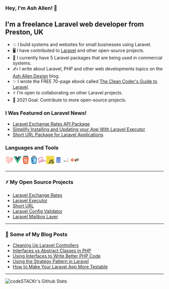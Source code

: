 ### Hey, I'm Ash Allen! 👋

## I'm a freelance Laravel web developer from Preston, UK
- 💥 I build systems and websites for small businesses using Laravel.
- 🖥 I have contributed to [Laravel](https://github.com/laravel/framework/pulls?q=is%3Amerged+is%3Apr+author%3Aash-jc-allen+) and other open-source projects.
- 🎉 I currently have 5 Laravel packages that are being used in commercial systems.
- ✍️ I write about Laravel, PHP and other web developments topics on the [Ash Allen Design](https://ashallendesign.co.uk/blog) blog.
- ✨ I wrote the FREE 70-page ebook called [The Clean Coder's Guide to Laravel](https://ashallendesign.co.uk/blog/the-clean-coders-guide-to-laravel-free-70-page-pdf).
- ⚡ I'm open to collaborating on other Laravel projects.
- 🥅 2021 Goal: Contribute to more open-source projects.

### I Was Featured on Laravel News!
- [Laravel Exchange Rates API Package](https://laravel-news.com/laravel-exchange-rates-api-package)
- [Simplify Installing and Updating your App With Laravel Executor](https://laravel-news.com/laravel-executor-package)
- [Short URL Package for Laravel Applications](https://laravel-news.com/short-url)

### Languages and Tools

<img align="left" alt="Laravel" width="26px" src="https://raw.githubusercontent.com/github/explore/80688e429a7d4ef2fca1e82350fe8e3517d3494d/topics/laravel/laravel.png" />
<img align="left" alt="Vue JS" width="26px" src="https://raw.githubusercontent.com/github/explore/80688e429a7d4ef2fca1e82350fe8e3517d3494d/topics/vue/vue.png" />
<img align="left" alt="HTML5" width="26px" src="https://raw.githubusercontent.com/github/explore/80688e429a7d4ef2fca1e82350fe8e3517d3494d/topics/html/html.png" />
<img align="left" alt="CSS3" width="26px" src="https://raw.githubusercontent.com/github/explore/80688e429a7d4ef2fca1e82350fe8e3517d3494d/topics/css/css.png" />
<img align="left" alt="Sass" width="26px" src="https://raw.githubusercontent.com/github/explore/80688e429a7d4ef2fca1e82350fe8e3517d3494d/topics/sass/sass.png" />
<img align="left" alt="JavaScript" width="26px" src="https://raw.githubusercontent.com/github/explore/80688e429a7d4ef2fca1e82350fe8e3517d3494d/topics/javascript/javascript.png" />
<img align="left" alt="SQL" width="26px" src="https://raw.githubusercontent.com/github/explore/80688e429a7d4ef2fca1e82350fe8e3517d3494d/topics/sql/sql.png" />
<img align="left" alt="MySQL" width="26px" src="https://raw.githubusercontent.com/github/explore/80688e429a7d4ef2fca1e82350fe8e3517d3494d/topics/mysql/mysql.png" />
<img align="left" alt="Git" width="26px" src="https://raw.githubusercontent.com/github/explore/80688e429a7d4ef2fca1e82350fe8e3517d3494d/topics/git/git.png" />

<br />
<br />

---

### ⚡ My Open Source Projects
- [Laravel Exchange Rates](https://github.com/ash-jc-allen/laravel-exchange-rates)
- [Laravel Executor](https://github.com/ash-jc-allen/laravel-executor)
- [Short URL](https://github.com/ash-jc-allen/short-url)
- [Laravel Config Validator](https://github.com/ash-jc-allen/laravel-config-validator)
- [Laravel Mailbox Layer](https://github.com/ash-jc-allen/laravel-mailboxlayer)

---

### 📘 Some of My Blog Posts
- [Cleaning Up Laravel Controllers](https://ashallendesign.co.uk/blog/cleaning-up-laravel-controllers)
- [Interfaces vs Abstract Classes in PHP](https://ashallendesign.co.uk/blog/interfaces-vs-abstract-classes-in-php)
- [Using Interfaces to Write Better PHP Code](https://ashallendesign.co.uk/blog/using-interfaces-to-write-better-php-code)
- [Using the Strategy Pattern in Laravel](https://ashallendesign.co.uk/blog/using-the-bridge-pattern-in-laravel)
- [How to Make Your Laravel App More Testable](https://ashallendesign.co.uk/blog/how-to-make-your-laravel-app-more-testable)

---

<img align="left" alt="codeSTACKr's Github Stats" src="https://github-readme-stats.vercel.app/api?username=ash-jc-allen&show_icons=true&hide_border=true" />

[website]: https://ashallendesign.co.uk
[facebook]: https://www.facebook.com/ashallendesignuk/
[instagram]: https://www.instagram.com/ashallendesign_uk/
[linkedin]: https://www.linkedin.com/in/ashleyjcallen/
